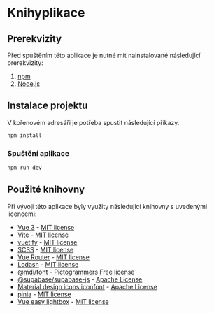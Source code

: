 # Knihyplikace

## Prerekvizity

Před spuštěním této aplikace je nutné mít nainstalované následující prerekvizity:

1. [npm](https://www.npmjs.com/get-npm)
2. [Node.js](https://nodejs.org/)

## Instalace projektu

V kořenovém adresáři je potřeba spustit následující příkazy.

```sh
npm install
```

### Spuštění aplikace

```sh
npm run dev
```

## Použité knihovny

Při vývoji této aplikace byly využity následující knihovny s uvedenými licencemi:

- [Vue 3](https://v3.vuejs.org/) - [MIT license](https://github.com/vue3/vue3-News/blob/master/LICENSE)
- [Vite](https://vitejs.dev/) - [MIT license](https://github.com/vitejs/vite/blob/main/LICENSE)
- [vuetify](https://www.npmjs.com/package/vuetify) - [MIT license](https://github.com/vuetifyjs/vuetify/blob/master/LICENSE.md)
- [SCSS](https://sass-lang.com/) - [MIT license](https://github.com/spatie/scss/blob/master/LICENSE.md)
- [Vue Router](https://router.vuejs.org/) - [MIT license](https://github.com/vuejs/vue-router/blob/dev/LICENSE)
- [Lodash](https://lodash.com/) - [MIT license](https://github.com/lodash/lodash/blob/main/LICENSE)
- [@mdi/font](https://www.npmjs.com/package/@mdi/font) - [Pictogrammers Free license](https://github.com/Templarian/MaterialDesign-Webfont/blob/master/LICENSE)
- [@supabase/supabase-js](https://www.npmjs.com/package/@supabase/supabase-js) - [Apache License](https://github.com/supabase/supabase/blob/master/LICENSE)
- [Material design icons iconfont](https://www.npmjs.com/package/material-design-icons-iconfont) - [Apache License](https://github.com/jossef/material-design-icons-iconfont/blob/master/LICENSE)
- [pinia](https://www.npmjs.com/package/pinia) - [MIT license](https://github.com/vuejs/pinia/blob/v2/LICENSE)
- [Vue easy lightbox](https://www.npmjs.com/package/vue-easy-lightbox) - [MIT license](https://github.com/XiongAmao/vue-easy-lightbox/blob/main/LICENSE)
